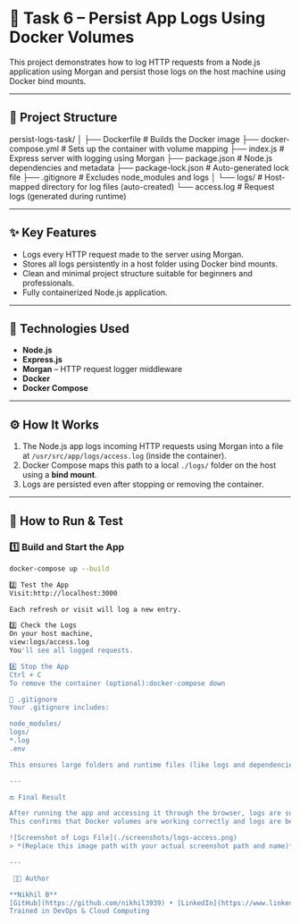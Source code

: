 # 🚀 Task 6 – Persist App Logs Using Docker Volumes

This project demonstrates how to log HTTP requests from a Node.js application using Morgan and persist those logs on the host machine using Docker bind mounts.

---

## 📁 Project Structure

persist-logs-task/
│
├── Dockerfile # Builds the Docker image
├── docker-compose.yml # Sets up the container with volume mapping
├── index.js # Express server with logging using Morgan
├── package.json # Node.js dependencies and metadata
├── package-lock.json # Auto-generated lock file
├── .gitignore # Excludes node_modules and logs
│
└── logs/ # Host-mapped directory for log files (auto-created)
└── access.log # Request logs (generated during runtime)


---

## ✨ Key Features

- Logs every HTTP request made to the server using Morgan.
- Stores all logs persistently in a host folder using Docker bind mounts.
- Clean and minimal project structure suitable for beginners and professionals.
- Fully containerized Node.js application.

---

## 🧰 Technologies Used

- **Node.js**
- **Express.js**
- **Morgan** – HTTP request logger middleware
- **Docker**
- **Docker Compose**

---

## ⚙️ How It Works

1. The Node.js app logs incoming HTTP requests using Morgan into a file at `/usr/src/app/logs/access.log` (inside the container).
2. Docker Compose maps this path to a local `./logs/` folder on the host using a **bind mount**.
3. Logs are persisted even after stopping or removing the container.

---

## 🧪 How to Run & Test

### 1️⃣ Build and Start the App

```bash
docker-compose up --build

2️⃣ Test the App
Visit:http://localhost:3000

Each refresh or visit will log a new entry.

3️⃣ Check the Logs
On your host machine, 
view:logs/access.log
You'll see all logged requests.

4️⃣ Stop the App
Ctrl + C
To remove the container (optional):docker-compose down

📄 .gitignore
Your .gitignore includes:

node_modules/
logs/
*.log
.env

This ensures large folders and runtime files (like logs and dependencies) are not pushed to GitHub, keeping your repository clean and professional.

---

🔚 Final Result

After running the app and accessing it through the browser, logs are successfully stored in the `logs/access.log` file on the host machine.  
This confirms that Docker volumes are working correctly and logs are being persisted outside the container.

![Screenshot of Logs File](./screenshots/logs-access.png)
> *(Replace this image path with your actual screenshot path and name)*

---

 👨‍💻 Author

**Nikhil B**  
[GitHub](https://github.com/nikhil3939) • [LinkedIn](https://www.linkedin.com/in/nikhil-b-23b89327a)  
Trained in DevOps & Cloud Computing  
